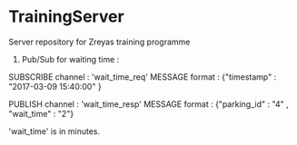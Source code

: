 # TrainingServer
Server repository for Zreyas training programme

1. Pub/Sub for waiting time :

SUBSCRIBE channel : 'wait_time_req' 
MESSAGE format    : {"timestamp" : "2017-03-09 15:40:00" }


PUBLISH channel   : 'wait_time_resp'
MESSAGE format    : {"parking_id" : "4" , "wait_time" : "2"}

   'wait_time' is in minutes.
